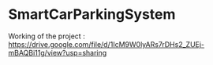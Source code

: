 # SmartCarParkingSystem
Working of the project :
https://drive.google.com/file/d/1IcM9W0lyARs7rDHs2_ZUEj-mBAQBi11g/view?usp=sharing
